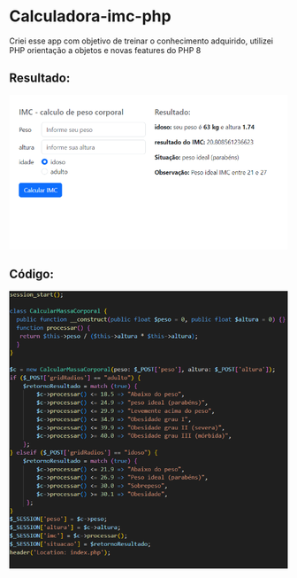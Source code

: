 # Calculadora-imc-php

<p>Criei esse app com objetivo de treinar o conhecimento adquirido, utilizei PHP orientação a objetos e novas features do PHP 8</p>

<h2>Resultado: </h2>
<img src="./img/imagem.png" />
<h2>Código: </h2>
<img src="./img/codigo.png" />